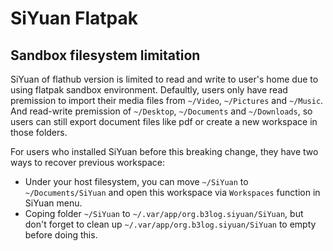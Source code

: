 # SiYuan Flatpak

## Sandbox filesystem limitation

SiYuan of flathub version is limited to read and write to user's home due to 
using flatpak sandbox environment. Defaultly, users only have read premission 
to import their media files from `~/Video`,
`~/Pictures` and `~/Music`. And read-write premission of `~/Desktop`, `~/Documents` 
and `~/Downloads`, so users can still export document files like pdf or create 
a new workspace in those folders.

For users who installed SiYuan before this breaking change, they have two ways 
to recover previous workspace:

- Under your host filesystem, you can move `~/SiYuan` to `~/Documents/SiYuan` 
  and open this workspace via `Workspaces` function in SiYuan menu.
- Coping folder `~/SiYuan` to `~/.var/app/org.b3log.siyuan/SiYuan`, 
  but don't forget to clean up `~/.var/app/org.b3log.siyuan/SiYuan` to empty 
  before doing this.
